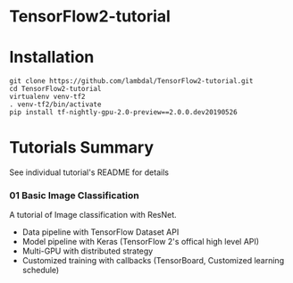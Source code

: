 # TensorFlow2-tutorial


# Installation

```
git clone https://github.com/lambdal/TensorFlow2-tutorial.git
cd TensorFlow2-tutorial
virtualenv venv-tf2
. venv-tf2/bin/activate
pip install tf-nightly-gpu-2.0-preview==2.0.0.dev20190526
```


# Tutorials Summary

See individual tutorial's README for details

### 01 Basic Image Classification

A tutorial of Image classification with ResNet. 
* Data pipeline with TensorFlow Dataset API
* Model pipeline with Keras (TensorFlow 2's offical high level API)
* Multi-GPU with distributed strategy
* Customized training with callbacks (TensorBoard, Customized learning schedule)